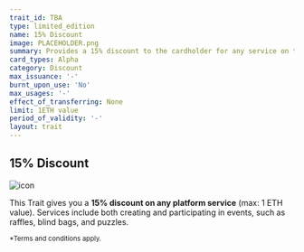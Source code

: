 ```yaml
---
trait_id: TBA
type: limited_edition
name: 15% Discount
image: PLACEHOLDER.png
summary: Provides a 15% discount to the cardholder for any service on the Ether Cards events platform.
card_types: Alpha
category: Discount
max_issuance: '-'
burnt_upon_use: 'No'
max_usages: '-'
effect_of_transferring: None
limit: 1ETH value
period_of_validity: '-'
layout: trait
---
```


## 15% Discount

![icon](/assets/images/trait-icons/{{page.image}})

This Trait gives you a **15% discount on any platform service** (max: 1 ETH value). Services include both creating and participating in events, such as raffles, blind bags, and puzzles. 

<small>*Terms and conditions apply.</small>


